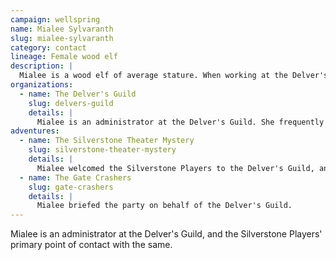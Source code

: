 ```yaml
---
campaign: wellspring
name: Mialee Sylvaranth
slug: mialee-sylvaranth
category: contact
lineage: Female wood elf
description: |
  Mialee is a wood elf of average stature. When working at the Delver's Guild, she favors a snappy suit accented with traces of her sylvan ancestry, such as bronze earrings in the shape of leaves or cuff links shaped like acorns.
organizations:
  - name: The Delver's Guild
    slug: delvers-guild
    details: |
      Mialee is an administrator at the Delver's Guild. She frequently takes on the role of mentor for new delvers.
adventures:
  - name: The Silverstone Theater Mystery
    slug: silverstone-theater-mystery
    details: |
      Mialee welcomed the Silverstone Players to the Delver's Guild, and provided an invitation to Dame Savindar's fundraiser.
  - name: The Gate Crashers
    slug: gate-crashers
    details: |
      Mialee briefed the party on behalf of the Delver's Guild.
---
```


Mialee is an administrator at the Delver's Guild, and the Silverstone Players' primary point of contact with the same.

